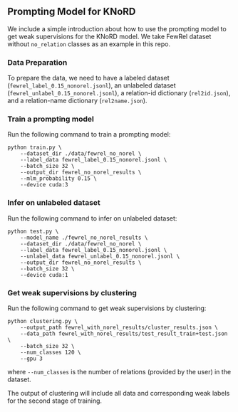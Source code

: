 ## Prompting Model for KNoRD

We include a simple introduction about how to use the prompting model to get weak supervisions for the KNoRD model.
We take FewRel dataset without `no_relation` classes as an example in this repo.

### Data Preparation

To prepare the data, we need to have a labeled dataset (`fewrel_label_0.15_nonorel.jsonl`), an unlabeled dataset (`fewrel_unlabel_0.15_nonorel.jsonl`), a relation-id dictionary (`rel2id.json`), and a relation-name dictionary (`rel2name.json`).

### Train a prompting model
Run the following command to train a prompting model:
```shell
python train.py \
    --dataset_dir ./data/fewrel_no_norel \
    --label_data fewrel_label_0.15_nonorel.jsonl \
    --batch_size 32 \
    --output_dir fewrel_no_norel_results \
    --mlm_probability 0.15 \
    --device cuda:3
```

### Infer on unlabeled dataset
Run the following command to infer on unlabeled dataset:
```shell
python test.py \
    --model_name ./fewrel_no_norel_results \
    --dataset_dir ./data/fewrel_no_norel \
    --label_data fewrel_label_0.15_nonorel.jsonl \
    --unlabel_data fewrel_unlabel_0.15_nonorel.jsonl \
    --output_dir fewrel_no_norel_results \
    --batch_size 32 \
    --device cuda:1
```

### Get weak supervisions by clustering
Run the following command to get weak supervisions by clustering:
```shell
python clustering.py \
    --output_path fewrel_with_norel_results/cluster_results.json \
    --data_path fewrel_with_norel_results/test_result_train+test.json \
    --batch_size 32 \
    --num_classes 120 \
    --gpu 3
```
where `--num_classes` is the number of relations (provided by the user) in the dataset.

The output of clustering will include all data and corresponding weak labels for the second stage of training.